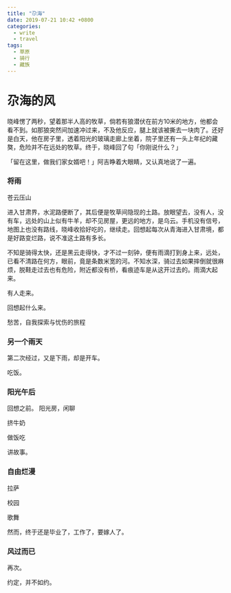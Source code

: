 ```yaml
---
title: "尕海"
date: 2019-07-21 10:42 +0800
categories:
  - write
  - travel
tags:
  - 草原
  - 骑行
  - 藏族
---
```



# 尕海的风

晓峰愣了两秒，望着那半人高的牧草，倘若有狼潜伏在前方10米的地方，他都会看不到。如那狼突然间加速冲过来，不及他反应，腿上就该被撕去一块肉了。还好是白天，他在房子里，透着阳光的玻璃走廊上坐着，院子里还有一头上年纪的藏獒，危险并不在远处的牧草。终于，晓峰回了句「你刚说什么？」

「留在这里，做我们家女婿吧！」阿吉睁着大眼睛，又认真地说了一遍。

### 将雨

苍云压山

进入甘肃界，水泥路便断了，其后便是牧草间隐现的土路。放眼望去，没有人，没有车，远处的山上似有牛羊，却不见房屋，更远的地方，是乌云。手机没有信号，地图上也没有路线，晓峰收拾好吃的，继续走。回想起每次从青海进入甘肃境，都是好路变烂路，说不准这土路有多长。

不知是骑得太快，还是黑云走得快，才不过一刻钟，便有雨滴打到身上来，远处，已看不清路在何方，眼前，竟是条数米宽的河。不知水深，骑过去如果摔倒就很麻烦，脱鞋走过去也有危险，附近都没有桥，看痕迹车是从这开过去的。雨滴大起来。

有人走来。

回想起什么来。

愁苦，自我探索与忧伤的旅程


### 另一个雨天

第二次经过，又是下雨，却是开车。

吃饭。



### 阳光午后

回想之前。
阳光房，闲聊

挤牛奶

做饭吃

讲故事。

### 自由烂漫

拉萨

校园

歌舞

然而，终于还是毕业了，工作了，要嫁人了。

### 风过而已

再次。

约定，并不如约。
